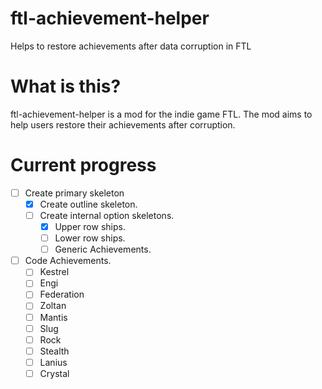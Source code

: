 # ftl-achievement-helper
Helps to restore achievements after data corruption in FTL

# What is this?
ftl-achievement-helper is a mod for the indie game FTL. The mod aims to help users restore their achievements after corruption.

# Current progress
- [ ] Create primary skeleton
  - [x] Create outline skeleton.
  - [ ] Create internal option skeletons.
    - [x] Upper row ships.
    - [ ] Lower row ships.
    - [ ] Generic Achievements.
- [ ] Code Achievements.
  - [ ] Kestrel
  - [ ] Engi
  - [ ] Federation
  - [ ] Zoltan
  - [ ] Mantis
  - [ ] Slug
  - [ ] Rock
  - [ ] Stealth
  - [ ] Lanius
  - [ ] Crystal
